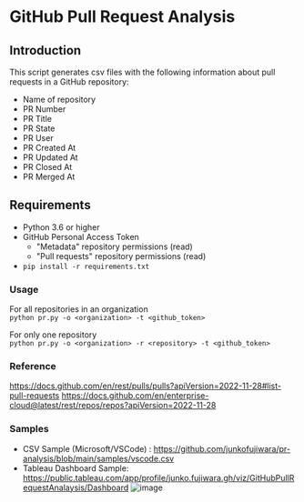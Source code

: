 # GitHub Pull Request Analysis

## Introduction
This script generates csv files with the following information about pull requests in a GitHub repository:
- Name of repository
- PR Number
- PR Title
- PR State
- PR User
- PR Created At
- PR Updated At
- PR Closed At
- PR Merged At

## Requirements
- Python 3.6 or higher
- GitHub Personal Access Token 
  - "Metadata" repository permissions (read)
  - "Pull requests" repository permissions (read)
- `pip install -r requirements.txt`

### Usage
For all repositories in an organization<br>
`python pr.py -o <organization> -t <github_token>`

For only one repository<br>
`python pr.py -o <organization> -r <repository> -t <github_token>`

### Reference
https://docs.github.com/en/rest/pulls/pulls?apiVersion=2022-11-28#list-pull-requests
https://docs.github.com/en/enterprise-cloud@latest/rest/repos/repos?apiVersion=2022-11-28

### Samples
- CSV Sample (Microsoft/VSCode) : https://github.com/junkofujiwara/pr-analysis/blob/main/samples/vscode.csv
- Tableau Dashboard Sample: https://public.tableau.com/app/profile/junko.fujiwara.gh/viz/GitHubPullRequestAnalaysis/Dashboard
![image](https://github.com/junkofujiwara/pr-analysis/assets/84257987/fea314ef-ac6e-43db-a92d-5d6ec4d0f52c)

